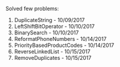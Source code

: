 Solved few problems:

1) DuplicateString - 10/09/2017
2) LeftShiftBitOperator - 10/10/2017
3) BinarySearch - 10/10/2017
4) ReformatPhoneNumbers - 10/14/2017
5) PriorityBasedProductCodes - 10/14/2017
6) ReverseLinkedList - 10/15/2017
7) RemoveDuplicates - 10/15/2017
